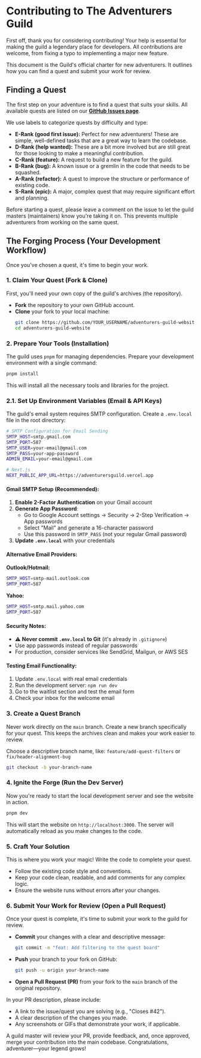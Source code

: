 # Contributing to The Adventurers Guild

First off, thank you for considering contributing! Your help is essential for making the guild a legendary place for developers. All contributions are welcome, from fixing a typo to implementing a major new feature.

This document is the Guild's official charter for new adventurers. It outlines how you can find a quest and submit your work for review.

## Finding a Quest

The first step on your adventure is to find a quest that suits your skills. All available quests are listed on our **[GitHub Issues page](https://github.com/your-username/adventurers-guild-website/issues)**.

We use labels to categorize quests by difficulty and type:

*   **E-Rank (good first issue):** Perfect for new adventurers! These are simple, well-defined tasks that are a great way to learn the codebase.
*   **D-Rank (help wanted):** These are a bit more involved but are still great for those looking to make a meaningful contribution.
*   **C-Rank (feature):** A request to build a new feature for the guild.
*   **B-Rank (bug):** A known issue or a gremlin in the code that needs to be squashed.
*   **A-Rank (refactor):** A quest to improve the structure or performance of existing code.
*   **S-Rank (epic):** A major, complex quest that may require significant effort and planning.

Before starting a quest, please leave a comment on the issue to let the guild masters (maintainers) know you're taking it on. This prevents multiple adventurers from working on the same quest.

## The Forging Process (Your Development Workflow)

Once you've chosen a quest, it's time to begin your work.

### 1. Claim Your Quest (Fork & Clone)

First, you'll need your own copy of the guild's archives (the repository).

*   **Fork** the repository to your own GitHub account.
*   **Clone** your fork to your local machine:
    ```bash
    git clone https://github.com/YOUR_USERNAME/adventurers-guild-website.git
    cd adventurers-guild-website
    ```

### 2. Prepare Your Tools (Installation)

The guild uses `pnpm` for managing dependencies. Prepare your development environment with a single command:

```bash
pnpm install
```

This will install all the necessary tools and libraries for the project.

### 2.1. Set Up Environment Variables (Email & API Keys)

The guild's email system requires SMTP configuration. Create a `.env.local` file in the root directory:

```bash
# SMTP Configuration for Email Sending
SMTP_HOST=smtp.gmail.com
SMTP_PORT=587
SMTP_USER=your-email@gmail.com
SMTP_PASS=your-app-password
ADMIN_EMAIL=your-email@gmail.com

# Next.js
NEXT_PUBLIC_APP_URL=https://adventurersguild.vercel.app
```

#### Gmail SMTP Setup (Recommended):

1. **Enable 2-Factor Authentication** on your Gmail account
2. **Generate App Password**:
   - Go to Google Account settings → Security → 2-Step Verification → App passwords
   - Select "Mail" and generate a 16-character password
   - Use this password in `SMTP_PASS` (not your regular Gmail password)
3. **Update `.env.local`** with your credentials

#### Alternative Email Providers:

**Outlook/Hotmail:**
```bash
SMTP_HOST=smtp-mail.outlook.com
SMTP_PORT=587
```

**Yahoo:**
```bash
SMTP_HOST=smtp.mail.yahoo.com
SMTP_PORT=587
```

#### Security Notes:
- ⚠️ **Never commit `.env.local` to Git** (it's already in `.gitignore`)
- Use app passwords instead of regular passwords
- For production, consider services like SendGrid, Mailgun, or AWS SES

#### Testing Email Functionality:
1. Update `.env.local` with real email credentials
2. Run the development server: `npm run dev`
3. Go to the waitlist section and test the email form
4. Check your inbox for the welcome email

### 3. Create a Quest Branch

Never work directly on the `main` branch. Create a new branch specifically for your quest. This keeps the archives clean and makes your work easier to review.

Choose a descriptive branch name, like:
`feature/add-quest-filters` or `fix/header-alignment-bug`

```bash
git checkout -b your-branch-name
```

### 4. Ignite the Forge (Run the Dev Server)

Now you're ready to start the local development server and see the website in action.

```bash
pnpm dev
```

This will start the website on `http://localhost:3000`. The server will automatically reload as you make changes to the code.

### 5. Craft Your Solution

This is where you work your magic! Write the code to complete your quest.

*   Follow the existing code style and conventions.
*   Keep your code clean, readable, and add comments for any complex logic.
*   Ensure the website runs without errors after your changes.

### 6. Submit Your Work for Review (Open a Pull Request)

Once your quest is complete, it's time to submit your work to the guild for review.

*   **Commit** your changes with a clear and descriptive message:
    ```bash
    git commit -m "feat: Add filtering to the quest board"
    ```
*   **Push** your branch to your fork on GitHub:
    ```bash
    git push -u origin your-branch-name
    ```
*   **Open a Pull Request (PR)** from your fork to the `main` branch of the original repository.

In your PR description, please include:
*   A link to the issue/quest you are solving (e.g., "Closes #42").
*   A clear description of the changes you made.
*   Any screenshots or GIFs that demonstrate your work, if applicable.

A guild master will review your PR, provide feedback, and, once approved, merge your contribution into the main codebase. Congratulations, adventurer—your legend grows!
